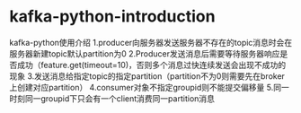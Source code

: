 # kafka-python-introduction

kafka-python使用介绍
1.producer向服务器发送服务器不存在的topic消息时会在服务器新建topic默认partition为0
2.Producer发送消息后需要等待服务器响应是否成功（feature.get(timeout=10)，否则多个消息过快连续发送会出现不成功的现象
3.发送消息给指定topic的指定partition（partition不为0则需要先在broker上创建对应partition）
4.consumer对象不指定groupid则不能提交偏移量
5.同一时刻同一groupid下只会有一个client消费同一partition消息
